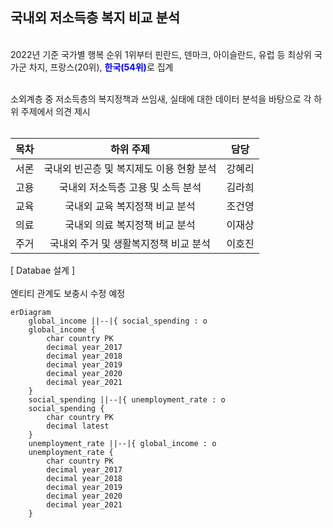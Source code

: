 ## 국내외 저소득층 복지 비교 분석

</br>
2022년 기준 국가별 행복 순위 1위부터 핀란드, 덴마크, 아이슬란드, 유럽 등 최상위 국가군 차지, 프랑스(20위), <span style='color:blue'><b>한국(54위)</b></span>로 집계  
</br></br>

소외계층 중 저소득층의 복지정책과 쓰임새, 실태에 대한 데이터 분석을 바탕으로 각 하위 주제에서 의견 제시  
</br>

| 목차 | 하위 주제 | 담당 |
| :-: | :-: | :-: | 
| 서론 | 국내외 빈곤층 및 복지제도 이용 현황 분석 | 강혜리 |
| 고용 | 국내외 저소득층 고용 및 소득 분석 | 김라희 |
| 교육 | 국내외 교육 복지정책 비교 분석 | 조건영 |
| 의료 | 국내외 의료 복지정책 비교 분석 | 이재상 |
| 주거 | 국내외 주거 및 생활복지정책 비교 분석 | 이호진 |


[ Databae 설계 ]  
</br>
엔티티 관계도 보충시 수정 예정  

```mermaid
erDiagram
    global_income ||--|{ social_spending : o
    global_income {
        char country PK
        decimal year_2017
		decimal year_2018
		decimal year_2019
		decimal year_2020
		decimal year_2021
    }
    social_spending ||--|{ unemployment_rate : o
    social_spending {
        char country PK
        decimal latest
    }
	unemployment_rate ||--|{ global_income : o
    unemployment_rate {
        char country PK
        decimal year_2017
		decimal year_2018
		decimal year_2019
		decimal year_2020
		decimal year_2021
    }
```